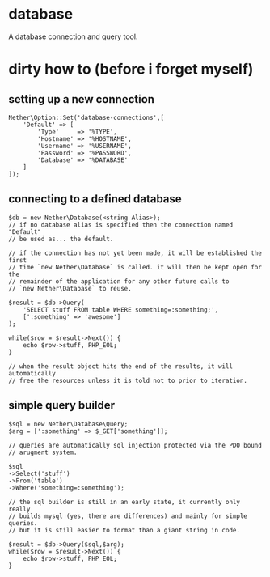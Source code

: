database
========

A database connection and query tool.

dirty how to (before i forget myself)
=====================================

setting up a new connection
---------------------------

	Nether\Option::Set('database-connections',[
		'Default' => [
			'Type'     => '%TYPE',
			'Hostname' => '%HOSTNAME',
			'Username' => '%USERNAME',
			'Password' => '%PASSWORD',
			'Database' => '%DATABASE'
		]
	]);

connecting to a defined database
--------------------------------

	$db = new Nether\Database(<string Alias>);
	// if no database alias is specified then the connection named "Default"
	// be used as... the default.

	// if the connection has not yet been made, it will be established the first
	// time `new Nether\Database` is called. it will then be kept open for the
	// remainder of the application for any other future calls to
	// `new Nether\Database` to reuse.

	$result = $db->Query(
		'SELECT stuff FROM table WHERE something=:something;',
		[':something' => 'awesome']
	);

	while($row = $result->Next()) {
		echo $row->stuff, PHP_EOL;
	}

	// when the result object hits the end of the results, it will automatically
	// free the resources unless it is told not to prior to iteration.

simple query builder
--------------------

	$sql = new Nether\Database\Query;
	$arg = [':something' => $_GET['something']];

	// queries are automatically sql injection protected via the PDO bound
	// arugment system.

	$sql
	->Select('stuff')
	->From('table')
	->Where('something=:something');

	// the sql builder is still in an early state, it currently only really
	// builds mysql (yes, there are differences) and mainly for simple queries.
	// but it is still easier to format than a giant string in code.

	$result = $db->Query($sql,$arg);
	while($row = $result->Next()) {
		echo $row->stuff, PHP_EOL;
	}


